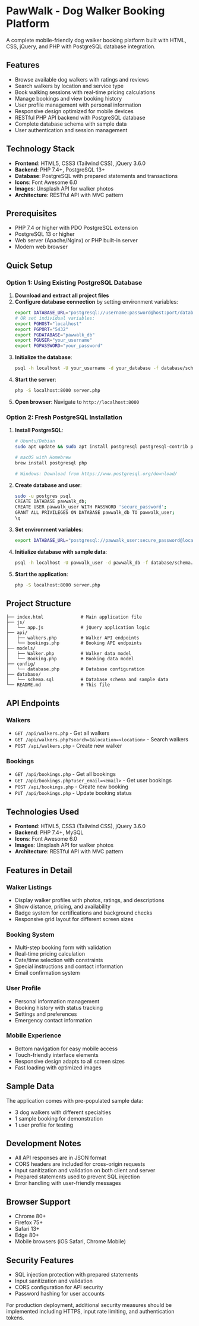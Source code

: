 # PawWalk - Dog Walker Booking Platform

A complete mobile-friendly dog walker booking platform built with HTML, CSS, jQuery, and PHP with PostgreSQL database integration.

## Features

- Browse available dog walkers with ratings and reviews
- Search walkers by location and service type
- Book walking sessions with real-time pricing calculations
- Manage bookings and view booking history
- User profile management with personal information
- Responsive design optimized for mobile devices
- RESTful PHP API backend with PostgreSQL database
- Complete database schema with sample data
- User authentication and session management

## Technology Stack

- **Frontend**: HTML5, CSS3 (Tailwind CSS), jQuery 3.6.0
- **Backend**: PHP 7.4+, PostgreSQL 13+
- **Database**: PostgreSQL with prepared statements and transactions
- **Icons**: Font Awesome 6.0
- **Images**: Unsplash API for walker photos
- **Architecture**: RESTful API with MVC pattern

## Prerequisites

- PHP 7.4 or higher with PDO PostgreSQL extension
- PostgreSQL 13 or higher
- Web server (Apache/Nginx) or PHP built-in server
- Modern web browser

## Quick Setup

### Option 1: Using Existing PostgreSQL Database

1. **Download and extract all project files**
2. **Configure database connection** by setting environment variables:
   ```bash
   export DATABASE_URL="postgresql://username:password@host:port/database_name"
   # OR set individual variables:
   export PGHOST="localhost"
   export PGPORT="5432"
   export PGDATABASE="pawwalk_db"
   export PGUSER="your_username"
   export PGPASSWORD="your_password"
   ```
3. **Initialize the database**:
   ```bash
   psql -h localhost -U your_username -d your_database -f database/schema.sql
   ```
4. **Start the server**:
   ```bash
   php -S localhost:8000 server.php
   ```
5. **Open browser**: Navigate to `http://localhost:8000`

### Option 2: Fresh PostgreSQL Installation

1. **Install PostgreSQL**:
   ```bash
   # Ubuntu/Debian
   sudo apt update && sudo apt install postgresql postgresql-contrib php-pgsql
   
   # macOS with Homebrew
   brew install postgresql php
   
   # Windows: Download from https://www.postgresql.org/download/
   ```

2. **Create database and user**:
   ```bash
   sudo -u postgres psql
   CREATE DATABASE pawwalk_db;
   CREATE USER pawwalk_user WITH PASSWORD 'secure_password';
   GRANT ALL PRIVILEGES ON DATABASE pawwalk_db TO pawwalk_user;
   \q
   ```

3. **Set environment variables**:
   ```bash
   export DATABASE_URL="postgresql://pawwalk_user:secure_password@localhost:5432/pawwalk_db"
   ```

4. **Initialize database with sample data**:
   ```bash
   psql -h localhost -U pawwalk_user -d pawwalk_db -f database/schema.sql
   ```

5. **Start the application**:
   ```bash
   php -S localhost:8000 server.php
   ```

## Project Structure

```
├── index.html              # Main application file
├── js/
│   └── app.js              # jQuery application logic
├── api/
│   ├── walkers.php         # Walker API endpoints
│   └── bookings.php        # Booking API endpoints
├── models/
│   ├── Walker.php          # Walker data model
│   └── Booking.php         # Booking data model
├── config/
│   └── database.php        # Database configuration
├── database/
│   └── schema.sql          # Database schema and sample data
└── README.md               # This file
```

## API Endpoints

### Walkers
- `GET /api/walkers.php` - Get all walkers
- `GET /api/walkers.php?search=1&location=<location>` - Search walkers
- `POST /api/walkers.php` - Create new walker

### Bookings
- `GET /api/bookings.php` - Get all bookings
- `GET /api/bookings.php?user_email=<email>` - Get user bookings
- `POST /api/bookings.php` - Create new booking
- `PUT /api/bookings.php` - Update booking status

## Technologies Used

- **Frontend**: HTML5, CSS3 (Tailwind CSS), jQuery 3.6.0
- **Backend**: PHP 7.4+, MySQL
- **Icons**: Font Awesome 6.0
- **Images**: Unsplash API for walker photos
- **Architecture**: RESTful API with MVC pattern

## Features in Detail

### Walker Listings
- Display walker profiles with photos, ratings, and descriptions
- Show distance, pricing, and availability
- Badge system for certifications and background checks
- Responsive grid layout for different screen sizes

### Booking System
- Multi-step booking form with validation
- Real-time pricing calculation
- Date/time selection with constraints
- Special instructions and contact information
- Email confirmation system

### User Profile
- Personal information management
- Booking history with status tracking
- Settings and preferences
- Emergency contact information

### Mobile Experience
- Bottom navigation for easy mobile access
- Touch-friendly interface elements
- Responsive design adapts to all screen sizes
- Fast loading with optimized images

## Sample Data

The application comes with pre-populated sample data:

- 3 dog walkers with different specialties
- 1 sample booking for demonstration
- 1 user profile for testing

## Development Notes

- All API responses are in JSON format
- CORS headers are included for cross-origin requests
- Input sanitization and validation on both client and server
- Prepared statements used to prevent SQL injection
- Error handling with user-friendly messages

## Browser Support

- Chrome 80+
- Firefox 75+
- Safari 13+
- Edge 80+
- Mobile browsers (iOS Safari, Chrome Mobile)

## Security Features

- SQL injection protection with prepared statements
- Input sanitization and validation
- CORS configuration for API security
- Password hashing for user accounts

For production deployment, additional security measures should be implemented including HTTPS, input rate limiting, and authentication tokens.
